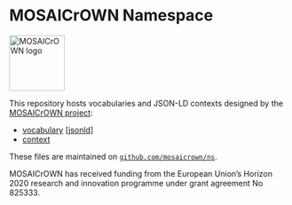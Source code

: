 MOSAICrOWN Namespace
====================

<img alt="MOSAICrOWN logo" width="100" aligh="right"
     src="https://mosaicrown.eu/wp-content/uploads/2018/12/MOSAICrOWN3.png">

This repository hosts vocabularies and JSON-LD contexts
designed by the [MOSAICrOWN project][1]:

* [vocabulary](./vocabulary.jsonld) [[jsonld](./vocabulary.jsonld)]
* [context](./context.jsonld) 

These files are maintained on [`github.com/mosaicrown/ns`](https://github.com/mosaicrown/ns).

MOSAICrOWN has received funding from the European Union’s Horizon 2020 research and innovation programme under grant agreement No 825333.

[1]: https://mosaicrown.eu/
